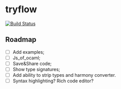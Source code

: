 # tryflow

[![Build Status](https://travis-ci.org/unknownexception/tryflow.svg)](https://travis-ci.org/unknownexception/tryflow)

## Roadmap

-[ ] Add examples;
-[ ] Js_of_ocaml;
-[ ] Save&Share code;
-[ ] Show type signatures;
-[ ] Add ability to strip types and harmony converter.
-[ ] Syntax highlighting? Rich code editor?
